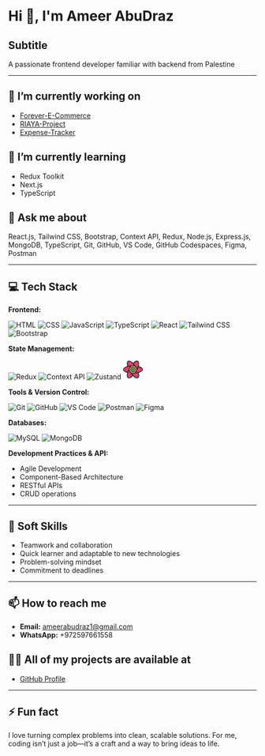 # Hi 👋, I'm Ameer AbuDraz

## Subtitle
A passionate frontend developer familiar with backend from Palestine

---

## 🔭 I’m currently working on  
- [Forever-E-Commerce](https://github.com/AmeerDraz/Forever-E-Commerce)  
- [RIAYA-Project](https://github.com/AmeerDraz/RIAYA-Project)
- [Expense-Tracker](https://github.com/AmeerDraz/Expense-Tracker)

## 🌱 I’m currently learning  
- Redux Toolkit  
- Next.js  
- TypeScript  

## 💬 Ask me about  
React.js, Tailwind CSS, Bootstrap, Context API, Redux, Node.js, Express.js, MongoDB, TypeScript, Git, GitHub, VS Code, GitHub Codespaces, Figma, Postman

---

## 💻 Tech Stack

**Frontend:**  
<div>
  <img title="HTML5" src="https://cdn.jsdelivr.net/gh/devicons/devicon/icons/html5/html5-original.svg" width="40" height="40" alt="HTML"/>
  <img title="CSS3" src="https://cdn.jsdelivr.net/gh/devicons/devicon/icons/css3/css3-original.svg" width="40" height="40" alt="CSS"/>
  <img title="JavaScript" src="https://cdn.jsdelivr.net/gh/devicons/devicon/icons/javascript/javascript-original.svg" width="40" height="40" alt="JavaScript"/>
  <img title="TypeScript" src="https://cdn.jsdelivr.net/gh/devicons/devicon/icons/typescript/typescript-original.svg" width="40" height="40" alt="TypeScript"/>
  <img title="React.js" src="https://cdn.jsdelivr.net/gh/devicons/devicon/icons/react/react-original.svg" width="40" height="40" alt="React"/>
  <img title="Tailwind CSS" src="https://cdn.jsdelivr.net/gh/devicons/devicon/icons/tailwindcss/tailwindcss-original.svg" width="40" height="40" alt="Tailwind CSS"/>
  <img title="Bootstrap" src="https://cdn.jsdelivr.net/gh/devicons/devicon/icons/bootstrap/bootstrap-plain.svg" width="40" height="40" alt="Bootstrap"/>
</div>

**State Management:**  
<div>
  <img title="Redux" src="https://cdn.jsdelivr.net/gh/devicons/devicon/icons/redux/redux-original.svg" width="40" height="40" alt="Redux"/>
  <img title="Context API" src="https://cdn.jsdelivr.net/gh/devicons/devicon/icons/react/react-original.svg" width="40" height="40" alt="Context API"/>
<img title="Zustand 🧸" src="https://cdn.jsdelivr.net/gh/twitter/twemoji@14.0.2/assets/svg/1f43b.svg" width="40" height="40" alt="Zustand"/>
  <img title="React Query" src="https://raw.githubusercontent.com/TanStack/query/main/media/emblem-light.svg" width="40" height="40" alt="React Query"/>
</div>

**Tools & Version Control:**  
<div>
  <img title="Git" src="https://cdn.jsdelivr.net/gh/devicons/devicon/icons/git/git-original.svg" width="40" height="40" alt="Git"/>
  <img title="GitHub" src="https://cdn.jsdelivr.net/gh/devicons/devicon/icons/github/github-original.svg" width="40" height="40" alt="GitHub"/>
  <img title="VS Code" src="https://cdn.jsdelivr.net/gh/devicons/devicon/icons/visualstudio/visualstudio-plain.svg" width="40" height="40" alt="VS Code"/>
  <img title="Postman" src="https://cdn.jsdelivr.net/gh/devicons/devicon/icons/postman/postman-original.svg" width="40" height="40" alt="Postman"/>
  <img title="Figma" src="https://cdn.jsdelivr.net/gh/devicons/devicon/icons/figma/figma-original.svg" width="40" height="40" alt="Figma"/>
</div>

**Databases:**  
<div>
  <img title="MySQL" src="https://cdn.jsdelivr.net/gh/devicons/devicon/icons/mysql/mysql-original.svg" width="40" height="40" alt="MySQL"/>
  <img title="MongoDB" src="https://cdn.jsdelivr.net/gh/devicons/devicon/icons/mongodb/mongodb-original.svg" width="40" height="40" alt="MongoDB"/>
</div>

**Development Practices & API:**  
- Agile Development  
- Component-Based Architecture  
- RESTful APIs  
- CRUD operations  

---

## 🤝 Soft Skills
- Teamwork and collaboration  
- Quick learner and adaptable to new technologies  
- Problem-solving mindset  
- Commitment to deadlines  

---

## 📫 How to reach me  
- **Email:** ameerabudraz1@gmail.com  
- **WhatsApp:** +972597661558  

## 👨‍💻 All of my projects are available at  
- [GitHub Profile](https://github.com/AmeerDraz)  

---

## ⚡ Fun fact  
I love turning complex problems into clean, scalable solutions. For me, coding isn’t just a job—it’s a craft and a way to bring ideas to life.
